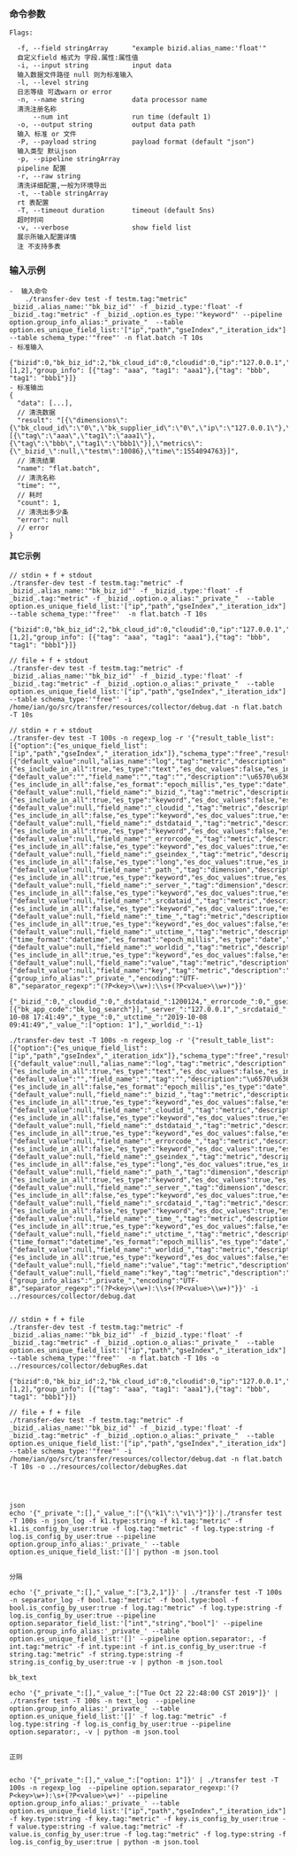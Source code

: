 ### 命令参数

    Flags:
    
      -f, --field stringArray      "example bizid.alias_name:'float'"
      自定义field 格式为 字段.属性:属性值
      -i, --input string           input data
      输入数据文件路径 null 则为标准输入
      -l, --level string
      日志等级 可选warn or error 
      -n, --name string            data processor name
      清洗注册名称
          --num int                run time (default 1)
      -o, --output string          output data path
      输入 标准 or 文件
      -P, --payload string         payload format (default "json")
      输入类型 默认json
      -p, --pipeline stringArray
      pipeline 配置
      -r, --raw string
      清洗详细配置,一般为环境导出
      -t, --table stringArray
      rt 表配置
      -T, --timeout duration       timeout (default 5ns)
      超时时间
      -v, --verbose                show field list
      展示所输入配置详情
      注 不支持多表

### 输入示例
    -  输入命令
        ./transfer-dev test -f testm.tag:"metric" _bizid_.alias_name:'"bk_biz_id"' -f _bizid_.type:'float' -f _bizid_.tag:"metric" -f _bizid_.option.es_type:'"keyword"' --pipeline option.group_info_alias:"_private_"  --table option.es_unique_field_list:'["ip","path","gseIndex","_iteration_idx"]' --table schema_type:'"free"' -n flat.batch -T 10s
    - 标准输入
        {"bizid":0,"bk_biz_id":2,"bk_cloud_id":0,"cloudid":0,"ip":"127.0.0.1","testm":10086,"testD":"testD","timestamp":1554094763,"log":[1,2],"group_info": [{"tag": "aaa", "tag1": "aaa1"},{"tag": "bbb", "tag1": "bbb1"}]}
    - 标准输出
    {
      "data": [...],
      // 清洗数据
      "result": "[{\"dimensions\":{\"bk_cloud_id\":\"0\",\"bk_supplier_id\":\"0\",\"ip\":\"127.0.0.1\"},\"group_info\":[{\"tag\":\"aaa\",\"tag1\":\"aaa1\"},{\"tag\":\"bbb\",\"tag1\":\"bbb1\"}],\"metrics\":{\"_bizid_\":null,\"testm\":10086},\"time\":1554094763}]",
      // 清洗结果
      "name": "flat.batch",
      // 清洗名称
      "time": "",
      // 耗时    
      "count": 1,
      // 清洗出多少条 
      "error": null
      // error
    }
    
#### 其它示例
    // stdin + f + stdout
    ./transfer-dev test -f testm.tag:"metric" -f _bizid_.alias_name:'"bk_biz_id"' -f _bizid_.type:'float' -f _bizid_.tag:"metric" -f _bizid_.option.o_alias:"_private_"  --table option.es_unique_field_list:'["ip","path","gseIndex","_iteration_idx"]' --table schema_type:'"free"'  -n flat.batch -T 10s
    
    {"bizid":0,"bk_biz_id":2,"bk_cloud_id":0,"cloudid":0,"ip":"127.0.0.1","testm":10086,"testD":"testD","timestamp":1554094763,"log":[1,2],"group_info": [{"tag": "aaa", "tag1": "aaa1"},{"tag": "bbb", "tag1": "bbb1"}]}
    
    // file + f + stdout
    ./transfer-dev test -f testm.tag:"metric" -f _bizid_.alias_name:'"bk_biz_id"' -f _bizid_.type:'float' -f _bizid_.tag:"metric" -f _bizid_.option.o_alias:"_private_"  --table option.es_unique_field_list:'["ip","path","gseIndex","_iteration_idx"]' --table schema_type:'"free"' -i /home/ian/go/src/transfer/resources/collector/debug.dat -n flat.batch -T 10s
    
    // stdin + r + stdout
    ./transfer-dev test -T 100s -n regexp_log -r '{"result_table_list":[{"option":{"es_unique_field_list":["ip","path","gseIndex","_iteration_idx"]},"schema_type":"free","result_table":"2_log.durant_log1000008","field_list":[{"default_value":null,"alias_name":"log","tag":"metric","description":"\u65e5\u5fd7\u5185\u5bb9","type":"string","is_config_by_user":true,"field_name":"log","unit":"","option":{"es_include_in_all":true,"es_type":"text","es_doc_values":false,"es_index":true}},{"default_value":"","field_name":"","tag":"","description":"\u6570\u636e\u4e0a\u62a5\u65f6\u95f4","type":"timestamp","is_config_by_user":true,"alias_name":"time","unit":"","option":{"es_include_in_all":false,"es_format":"epoch_millis","es_type":"date","es_index":true}},{"default_value":null,"field_name":"_bizid_","tag":"metric","description":"\u4e1a\u52a1ID","type":"int","is_config_by_user":true,"alias_name":"bk_biz_id","unit":"","option":{"es_include_in_all":true,"es_type":"keyword","es_doc_values":false,"es_index":true}},{"default_value":null,"field_name":"_cloudid_","tag":"metric","description":"\u4e91\u533a\u57dfID","type":"int","is_config_by_user":true,"alias_name":"cloudId","unit":"","option":{"es_include_in_all":false,"es_type":"keyword","es_doc_values":true,"es_index":true}},{"default_value":null,"field_name":"_dstdataid_","tag":"metric","description":"\u76ee\u7684DataId","type":"int","is_config_by_user":true,"alias_name":"dstDataId","unit":"","option":{"es_include_in_all":true,"es_type":"keyword","es_doc_values":false,"es_index":true}},{"default_value":null,"field_name":"_errorcode_","tag":"metric","description":"\u9519\u8bef\u7801","type":"int","is_config_by_user":true,"alias_name":"errorCode","unit":"","option":{"es_include_in_all":false,"es_type":"keyword","es_doc_values":true,"es_index":true}},{"default_value":null,"field_name":"_gseindex_","tag":"metric","description":"gse\u7d22\u5f15","type":"float","is_config_by_user":true,"alias_name":"gseIndex","unit":"","option":{"es_include_in_all":false,"es_type":"long","es_doc_values":true,"es_index":true}},{"default_value":null,"field_name":"_path_","tag":"dimension","description":"\u65e5\u5fd7\u8def\u5f84","type":"string","is_config_by_user":true,"alias_name":"path","unit":"","option":{"es_include_in_all":true,"es_type":"keyword","es_doc_values":true,"es_index":true}},{"default_value":null,"field_name":"_server_","tag":"dimension","description":"IP\u5730\u5740","type":"string","is_config_by_user":true,"alias_name":"serverIp","unit":"","option":{"es_include_in_all":false,"es_type":"keyword","es_doc_values":true,"es_index":true}},{"default_value":null,"field_name":"_srcdataid_","tag":"metric","description":"\u6e90DataId","type":"int","is_config_by_user":true,"alias_name":"srcDataId","unit":"","option":{"es_include_in_all":false,"es_type":"keyword","es_doc_values":true,"es_index":true}},{"default_value":null,"field_name":"_time_","tag":"metric","description":"\u672c\u5730\u65f6\u95f4","type":"string","is_config_by_user":true,"alias_name":"logTime","unit":"","option":{"es_include_in_all":true,"es_type":"keyword","es_doc_values":false,"es_index":true}},{"default_value":null,"field_name":"_utctime_","tag":"metric","description":"\u65f6\u95f4\u6233","type":"timestamp","is_config_by_user":true,"alias_name":"dtEventTimeStamp","unit":"","option":{"time_format":"datetime","es_format":"epoch_millis","es_type":"date","es_doc_values":false,"es_include_in_all":true,"time_zone":"0","es_index":true}},{"default_value":null,"field_name":"_worldid_","tag":"metric","description":"worldID","type":"string","is_config_by_user":true,"alias_name":"worldId","unit":"","option":{"es_include_in_all":true,"es_type":"keyword","es_doc_values":false,"es_index":true}},{"default_value":null,"field_name":"value","tag":"metric","description":"","type":"float","is_config_by_user":true,"alias_name":"","unit":""},{"default_value":null,"field_name":"key","tag":"metric","description":"","type":"string","is_config_by_user":true,"alias_name":"","unit":""}]}],"source_label":"bk_monitor","type_label":"log","data_id":1200145,"etl_config":"bk_log_regexp","option":{"group_info_alias":"_private_","encoding":"UTF-8","separator_regexp":"(?P<key>\\w+):\\s+(?P<value>\\w+)"}}'
    
    {"_bizid_":0,"_cloudid_":0,"_dstdataid_":1200124,"_errorcode_":0,"_gseindex_":1,"_path_":"/tmp/health_check.log","_private_":[{"bk_app_code":"bk_log_search"}],"_server_":"127.0.0.1","_srcdataid_":1200124,"_time_":"2019-10-08 17:41:49","_type_":0,"_utctime_":"2019-10-08 09:41:49","_value_":["option: 1"],"_worldid_":-1}
    
    ./transfer-dev test -T 100s -n regexp_log -r '{"result_table_list":[{"option":{"es_unique_field_list":["ip","path","gseIndex","_iteration_idx"]},"schema_type":"free","result_table":"2_log.durant_log1000008","field_list":[{"default_value":null,"alias_name":"log","tag":"metric","description":"\u65e5\u5fd7\u5185\u5bb9","type":"string","is_config_by_user":true,"field_name":"log","unit":"","option":{"es_include_in_all":true,"es_type":"text","es_doc_values":false,"es_index":true}},{"default_value":"","field_name":"","tag":"","description":"\u6570\u636e\u4e0a\u62a5\u65f6\u95f4","type":"timestamp","is_config_by_user":true,"alias_name":"time","unit":"","option":{"es_include_in_all":false,"es_format":"epoch_millis","es_type":"date","es_index":true}},{"default_value":null,"field_name":"_bizid_","tag":"metric","description":"\u4e1a\u52a1ID","type":"int","is_config_by_user":true,"alias_name":"bk_biz_id","unit":"","option":{"es_include_in_all":true,"es_type":"keyword","es_doc_values":false,"es_index":true}},{"default_value":null,"field_name":"_cloudid_","tag":"metric","description":"\u4e91\u533a\u57dfID","type":"int","is_config_by_user":true,"alias_name":"cloudId","unit":"","option":{"es_include_in_all":false,"es_type":"keyword","es_doc_values":true,"es_index":true}},{"default_value":null,"field_name":"_dstdataid_","tag":"metric","description":"\u76ee\u7684DataId","type":"int","is_config_by_user":true,"alias_name":"dstDataId","unit":"","option":{"es_include_in_all":true,"es_type":"keyword","es_doc_values":false,"es_index":true}},{"default_value":null,"field_name":"_errorcode_","tag":"metric","description":"\u9519\u8bef\u7801","type":"int","is_config_by_user":true,"alias_name":"errorCode","unit":"","option":{"es_include_in_all":false,"es_type":"keyword","es_doc_values":true,"es_index":true}},{"default_value":null,"field_name":"_gseindex_","tag":"metric","description":"gse\u7d22\u5f15","type":"float","is_config_by_user":true,"alias_name":"gseIndex","unit":"","option":{"es_include_in_all":false,"es_type":"long","es_doc_values":true,"es_index":true}},{"default_value":null,"field_name":"_path_","tag":"dimension","description":"\u65e5\u5fd7\u8def\u5f84","type":"string","is_config_by_user":true,"alias_name":"path","unit":"","option":{"es_include_in_all":true,"es_type":"keyword","es_doc_values":true,"es_index":true}},{"default_value":null,"field_name":"_server_","tag":"dimension","description":"IP\u5730\u5740","type":"string","is_config_by_user":true,"alias_name":"serverIp","unit":"","option":{"es_include_in_all":false,"es_type":"keyword","es_doc_values":true,"es_index":true}},{"default_value":null,"field_name":"_srcdataid_","tag":"metric","description":"\u6e90DataId","type":"int","is_config_by_user":true,"alias_name":"srcDataId","unit":"","option":{"es_include_in_all":false,"es_type":"keyword","es_doc_values":true,"es_index":true}},{"default_value":null,"field_name":"_time_","tag":"metric","description":"\u672c\u5730\u65f6\u95f4","type":"string","is_config_by_user":true,"alias_name":"logTime","unit":"","option":{"es_include_in_all":true,"es_type":"keyword","es_doc_values":false,"es_index":true}},{"default_value":null,"field_name":"_utctime_","tag":"metric","description":"\u65f6\u95f4\u6233","type":"timestamp","is_config_by_user":true,"alias_name":"dtEventTimeStamp","unit":"","option":{"time_format":"datetime","es_format":"epoch_millis","es_type":"date","es_doc_values":false,"es_include_in_all":true,"time_zone":"0","es_index":true}},{"default_value":null,"field_name":"_worldid_","tag":"metric","description":"worldID","type":"string","is_config_by_user":true,"alias_name":"worldId","unit":"","option":{"es_include_in_all":true,"es_type":"keyword","es_doc_values":false,"es_index":true}},{"default_value":null,"field_name":"value","tag":"metric","description":"","type":"float","is_config_by_user":true,"alias_name":"","unit":""},{"default_value":null,"field_name":"key","tag":"metric","description":"","type":"string","is_config_by_user":true,"alias_name":"","unit":""}]}],"source_label":"bk_monitor","type_label":"log","data_id":1200145,"etl_config":"bk_log_regexp","option":{"group_info_alias":"_private_","encoding":"UTF-8","separator_regexp":"(?P<key>\\w+):\\s+(?P<value>\\w+)"}}' -i ../resources/collector/debug.dat
    
    
    // stdin + f + file
    ./transfer-dev test -f testm.tag:"metric" -f _bizid_.alias_name:'"bk_biz_id"' -f _bizid_.type:'float' -f _bizid_.tag:"metric" -f _bizid_.option.o_alias:"_private_"  --table option.es_unique_field_list:'["ip","path","gseIndex","_iteration_idx"]' --table schema_type:'"free"'  -n flat.batch -T 10s -o ../resources/collector/debugRes.dat
    
    {"bizid":0,"bk_biz_id":2,"bk_cloud_id":0,"cloudid":0,"ip":"127.0.0.1","testm":10086,"testD":"testD","timestamp":1554094763,"log":[1,2],"group_info": [{"tag": "aaa", "tag1": "aaa1"},{"tag": "bbb", "tag1": "bbb1"}]}
    
    // file + f + file
    ./transfer-dev test -f testm.tag:"metric" -f _bizid_.alias_name:'"bk_biz_id"' -f _bizid_.type:'float' -f _bizid_.tag:"metric" -f _bizid_.option.o_alias:"_private_"  --table option.es_unique_field_list:'["ip","path","gseIndex","_iteration_idx"]' --table schema_type:'"free"' -i /home/ian/go/src/transfer/resources/collector/debug.dat -n flat.batch -T 10s -o ../resources/collector/debugRes.dat
    
    
    
    
    json
    echo '{"_private_":[],"_value_":["{\"k1\":\"v1\"}"]}'|./transfer test -T 100s -n json_log -f k1.type:string -f k1.tag:"metric" -f k1.is_config_by_user:true -f log.tag:"metric" -f log.type:string -f log.is_config_by_user:true --pipeline option.group_info_alias:'_private_' --table option.es_unique_field_list:'[]'| python -m json.tool
    
    
    分隔
    
    echo '{"_private_":[],"_value_":["3,2,1"]}' | ./transfer test -T 100s -n separator_log -f bool.tag:"metric" -f bool.type:bool -f bool.is_config_by_user:true -f log.tag:"metric" -f log.type:string -f log.is_config_by_user:true --pipeline option.separator_field_list:'["int","string","bool"]' --pipeline option.group_info_alias:'_private_' --table option.es_unique_field_list:'[]' --pipeline option.separator:, -f int.tag:"metric" -f int.type:int -f int.is_config_by_user:true -f string.tag:"metric" -f string.type:string -f string.is_config_by_user:true -v | python -m json.tool
    
    bk_text
    
    echo '{"_private_":[],"_value_":["Tue Oct 22 22:48:00 CST 2019"]}' | ./transfer test -T 100s -n text_log  --pipeline option.group_info_alias:'_private_' --table option.es_unique_field_list:'[]' -f log.tag:"metric" -f log.type:string -f log.is_config_by_user:true --pipeline option.separator:, -v | python -m json.tool
    
    
    正则
    
    
    echo '{"_private_":[],"_value_":["option: 1"]}' | ./transfer test -T 100s -n regexp_log  --pipeline option.separator_regexp:'(?P<key>\w+):\s+(?P<value>\w+)' --pipeline option.group_info_alias:'_private_' --table option.es_unique_field_list:'["ip","path","gseIndex","_iteration_idx"]'  -f key.type:string -f key.tag:"metric" -f key.is_config_by_user:true -f value.type:string -f value.tag:"metric" -f value.is_config_by_user:true -f log.tag:"metric" -f log.type:string -f log.is_config_by_user:true | python -m json.tool
    

    
   